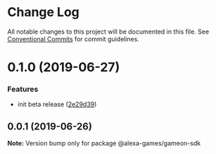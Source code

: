 # Change Log

All notable changes to this project will be documented in this file.
See [Conventional Commits](https://conventionalcommits.org) for commit guidelines.

# 0.1.0 (2019-06-27)


### Features

* init beta release ([2e29d39](https://github.com/alexa-games/skills-gameon-sdk-js/commit/2e29d39))





## 0.0.1 (2019-06-26)

**Note:** Version bump only for package @alexa-games/gameon-sdk
